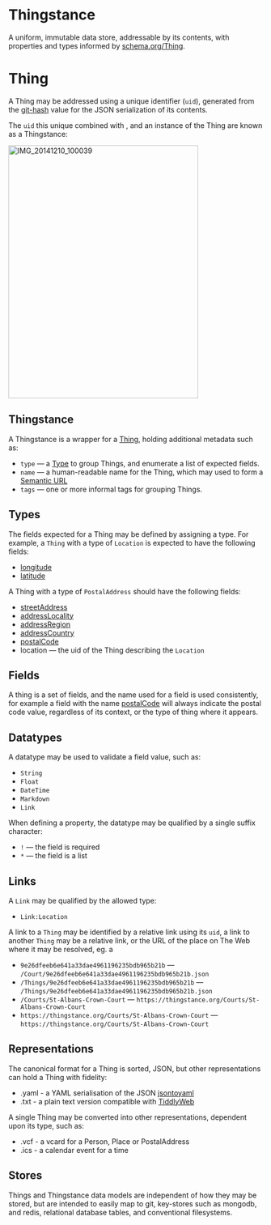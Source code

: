 # Thingstance

A uniform, immutable data store, addressable by its contents, with properties and types informed by [schema.org/Thing](http://schema.org/Thing).

# Thing

A Thing may be addressed using a unique identifier (`uid`), generated from the [git-hash](http://git-scm.com/book/en/v2/Git-Internals-Git-Objects) value for the JSON serialization of its contents.

The `uid` this unique combined with , and an instance of the Thing are known as a Thingstance:

<a href="https://www.flickr.com/photos/psd/15802043048" title="IMG_20141210_100039 by Paul Downey, on Flickr"><img src="https://farm8.staticflickr.com/7493/15802043048_42c66fa262.jpg" width="375" height="500" alt="IMG_20141210_100039"></a>

## Thingstance

A Thingstance is a wrapper for a [Thing](#Thing), holding additional metadata such as:

* `type` &mdash; a [Type](#Types) to group Things, and enumerate a list of expected fields.
* `name` &mdash; a human-readable name for the Thing, which may used to form a [Semantic URL](http://en.wikipedia.org/wiki/Semantic_URL#Slug)
* `tags` &mdash; one or more informal tags for grouping Things.

## Types ##

The fields expected for a Thing may be defined by assigning a type. For example, a `Thing` with a type of `Location` is expected to have the following fields:

* [longitude](http://schema.org/longitude)
* [latitude](http://schema.org/latitude)

A Thing with a type of `PostalAddress` should have the following fields:

* [streetAddress](http://schema.org/streetAddress)
* [addressLocality](http://schema.org/addressLocality)
* [addressRegion](http://schema.org/addressRegion)
* [addressCountry](http://schema.org/addressCountry)
* [postalCode](http://schema.org/postalCode)
* location &mdash; the uid of the Thing describing the `Location`

## Fields ##

A thing is a set of fields, and the name used for a field is used consistently, for example a field with the name [postalCode](http://schema.org/postalCode) will always indicate the postal code value, regardless of its context, or the type of thing where it appears.

## Datatypes ##

A datatype may be used to validate a field value, such as:

* `String`
* `Float`
* `DateTime`
* `Markdown`
* `Link`

When defining a property, the datatype may be qualified by a single suffix character:

* `!` &mdash; the field is required
* `*` &mdash; the field is a list

## Links

A `Link` may be qualified by the allowed type:

* `Link:Location`

A link to a `Thing` may be identified by a relative link using its `uid`, a link to another `Thing` may be a relative link, or the URL of the place on The Web where it may be resolved, eg. a 

* `9e26dfeeb6e641a33dae4961196235bdb965b21b` &mdash; `/Court/9e26dfeeb6e641a33dae4961196235bdb965b21b.json`
* `/Things/9e26dfeeb6e641a33dae4961196235bdb965b21b` &mdash; `/Things/9e26dfeeb6e641a33dae4961196235bdb965b21b.json`
* `/Courts/St-Albans-Crown-Court` &mdash; `https://thingstance.org/Courts/St-Albans-Crown-Court`
* `https://thingstance.org/Courts/St-Albans-Crown-Court` &mdash; `https://thingstance.org/Courts/St-Albans-Crown-Court`

## Representations

The canonical format for a Thing is sorted, JSON, but other representations can hold a Thing with fidelity:

* .yaml - a YAML serialisation of the JSON [jsontoyaml](http://jsontoyaml.com/#python)
* .txt - a plain text version compatible with [TiddlyWeb](http://tiddlyweb.org)

A single Thing may be converted into other representations, dependent upon its type, such as:

* .vcf - a vcard for a Person, Place or PostalAddress
* .ics - a calendar event for a time

## Stores

Things and Thingstance data models are independent of how they may be stored, but are intended to easily map to git, key-stores such as mongodb, and redis, relational database tables, and conventional filesystems.
